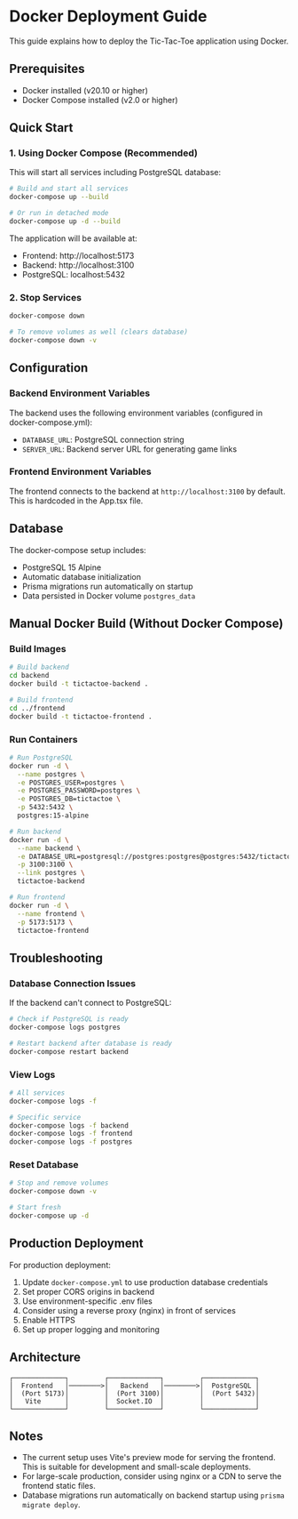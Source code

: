# Docker Deployment Guide

This guide explains how to deploy the Tic-Tac-Toe application using Docker.

## Prerequisites

- Docker installed (v20.10 or higher)
- Docker Compose installed (v2.0 or higher)

## Quick Start

### 1. Using Docker Compose (Recommended)

This will start all services including PostgreSQL database:

```bash
# Build and start all services
docker-compose up --build

# Or run in detached mode
docker-compose up -d --build
```

The application will be available at:
- Frontend: http://localhost:5173
- Backend: http://localhost:3100
- PostgreSQL: localhost:5432

### 2. Stop Services

```bash
docker-compose down

# To remove volumes as well (clears database)
docker-compose down -v
```

## Configuration

### Backend Environment Variables

The backend uses the following environment variables (configured in docker-compose.yml):

- `DATABASE_URL`: PostgreSQL connection string
- `SERVER_URL`: Backend server URL for generating game links

### Frontend Environment Variables

The frontend connects to the backend at `http://localhost:3100` by default. This is hardcoded in the App.tsx file.

## Database

The docker-compose setup includes:
- PostgreSQL 15 Alpine
- Automatic database initialization
- Prisma migrations run automatically on startup
- Data persisted in Docker volume `postgres_data`

## Manual Docker Build (Without Docker Compose)

### Build Images

```bash
# Build backend
cd backend
docker build -t tictactoe-backend .

# Build frontend
cd ../frontend
docker build -t tictactoe-frontend .
```

### Run Containers

```bash
# Run PostgreSQL
docker run -d \
  --name postgres \
  -e POSTGRES_USER=postgres \
  -e POSTGRES_PASSWORD=postgres \
  -e POSTGRES_DB=tictactoe \
  -p 5432:5432 \
  postgres:15-alpine

# Run backend
docker run -d \
  --name backend \
  -e DATABASE_URL=postgresql://postgres:postgres@postgres:5432/tictactoe \
  -p 3100:3100 \
  --link postgres \
  tictactoe-backend

# Run frontend
docker run -d \
  --name frontend \
  -p 5173:5173 \
  tictactoe-frontend
```

## Troubleshooting

### Database Connection Issues

If the backend can't connect to PostgreSQL:
```bash
# Check if PostgreSQL is ready
docker-compose logs postgres

# Restart backend after database is ready
docker-compose restart backend
```

### View Logs

```bash
# All services
docker-compose logs -f

# Specific service
docker-compose logs -f backend
docker-compose logs -f frontend
docker-compose logs -f postgres
```

### Reset Database

```bash
# Stop and remove volumes
docker-compose down -v

# Start fresh
docker-compose up -d
```

## Production Deployment

For production deployment:

1. Update `docker-compose.yml` to use production database credentials
2. Set proper CORS origins in backend
3. Use environment-specific .env files
4. Consider using a reverse proxy (nginx) in front of services
5. Enable HTTPS
6. Set up proper logging and monitoring

## Architecture

```
┌─────────────┐         ┌─────────────┐         ┌─────────────┐
│  Frontend   │────────>│   Backend   │────────>│  PostgreSQL │
│  (Port 5173)│         │  (Port 3100)│         │  (Port 5432)│
│   Vite      │         │  Socket.IO  │         │             │
└─────────────┘         └─────────────┘         └─────────────┘
```

## Notes

- The current setup uses Vite's preview mode for serving the frontend. This is suitable for development and small-scale deployments.
- For large-scale production, consider using nginx or a CDN to serve the frontend static files.
- Database migrations run automatically on backend startup using `prisma migrate deploy`.
